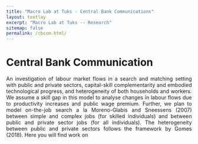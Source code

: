 ```yaml
---
title: "Macro Lab at Tuks - Central Bank Communications"
layout: textlay
excerpt: "Macro Lab at Tuks -- Research"
sitemap: false
permalink: /cbcom.html/
---
```


# Central Bank Communication

<p align="justify"> An investigation of labour market flows in a search and matching setting with public and private sectors, capital-skill complementarity and
embodied technological progress, and heterogeneity of both households and workers. We assume a skill gap in this model to analyse changes in labour flows due to productivity increases and public wage premium. Further, we plan to model on-the-job search a la Moreno-Glabis and Sneessens (2007) between simple and complex jobs (for skilled individuals) and between public and private sector jobs (for all individuals). The heterogeneity between public and private sectors follows the framework by Gomes (2018). Here you will find work on</p>




